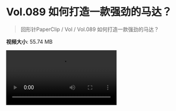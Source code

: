 # Vol.089 如何打造一款强劲的马达？

> 回形针PaperClip / Vol / Vol.089 如何打造一款强劲的马达？

**视频大小**: 55.74 MB

<div class="video"><video src="https://file.hsyhx.top/archive/PaperClip/Vol/089.mp4" controls preload>🤔 您的浏览器不支持 video 标签</video></div>